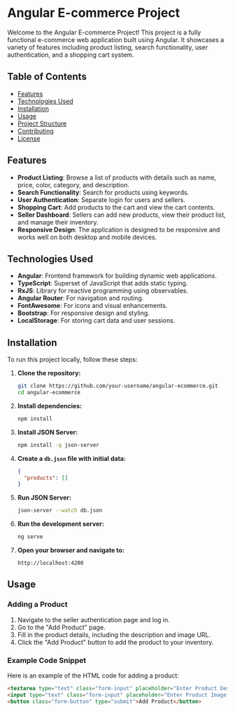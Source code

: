 # Angular E-commerce Project

Welcome to the Angular E-commerce Project! This project is a fully functional e-commerce web application built using Angular. It showcases a variety of features including product listing, search functionality, user authentication, and a shopping cart system.

## Table of Contents

- [Features](#features)
- [Technologies Used](#technologies-used)
- [Installation](#installation)
- [Usage](#usage)
- [Project Structure](#project-structure)
- [Contributing](#contributing)
- [License](#license)

## Features

- **Product Listing**: Browse a list of products with details such as name, price, color, category, and description.
- **Search Functionality**: Search for products using keywords.
- **User Authentication**: Separate login for users and sellers.
- **Shopping Cart**: Add products to the cart and view the cart contents.
- **Seller Dashboard**: Sellers can add new products, view their product list, and manage their inventory.
- **Responsive Design**: The application is designed to be responsive and works well on both desktop and mobile devices.

## Technologies Used

- **Angular**: Frontend framework for building dynamic web applications.
- **TypeScript**: Superset of JavaScript that adds static typing.
- **RxJS**: Library for reactive programming using observables.
- **Angular Router**: For navigation and routing.
- **FontAwesome**: For icons and visual enhancements.
- **Bootstrap**: For responsive design and styling.
- **LocalStorage**: For storing cart data and user sessions.

## Installation

To run this project locally, follow these steps:

1. **Clone the repository:**

   ```bash
   git clone https://github.com/your-username/angular-ecommerce.git
   cd angular-ecommerce
   ```

2. **Install dependencies:**

   ```bash
   npm install
   ```

3. **Install JSON Server:**

   ```bash
   npm install -g json-server
   ```

4. **Create a `db.json` file with initial data:**

   ```json
   {
     "products": []
   }
   ```

5. **Run JSON Server:**

   ```bash
   json-server --watch db.json
   ```

6. **Run the development server:**

   ```bash
   ng serve
   ```

7. **Open your browser and navigate to:**
   ```
   http://localhost:4200
   ```

## Usage

### Adding a Product

1. Navigate to the seller authentication page and log in.
2. Go to the "Add Product" page.
3. Fill in the product details, including the description and image URL.
4. Click the "Add Product" button to add the product to your inventory.

### Example Code Snippet

Here is an example of the HTML code for adding a product:

```html
<textarea type="text" class="form-input" placeholder="Enter Product Description" name="description" ngModel></textarea>
<input type="text" class="form-input" placeholder="Enter Product Image URL" name="image" ngModel />
<button class="form-button" type="submit">Add Product</button>
```
